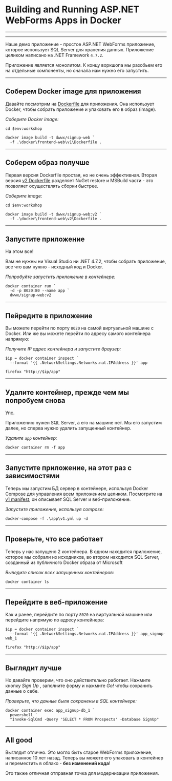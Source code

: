 ﻿# Building and Running ASP.NET WebForms Apps in Docker

---

<section data-background-image="https://github.com/sixeyed/docker-windows-workshop/blob/dceu18/slides/img/frontend/Slide1.PNG?raw=true">

---

Наше демо приложение - простое ASP.NET WebForms приложение, которое использует SQL Server для хранения данных. Приложение целиком написано на .NET Framework `4.7.2`.

Приложение является монолитом. К концу воркшопа мы разобьем его на отдельные компоненты, но сначала нам нужно его запустить.

---

## Соберем Docker image для приложения

Давайте посмотрим на [Dockerfile](https://github.com/akamenev/docker-windows-workshop/blob/master/docker/frontend-web/v1/Dockerfile) для приложения. Она использует Docker, чтобы собрать приложение и упаковать его в образ (image).

_Соберите Docker image:_

```
cd $env:workshop

docker image build -t dwwx/signup-web `
  -f .\docker\frontend-web\v1\Dockerfile .
```

---

## Соберем образ получше

Первая версия Dockerfile простая, но не очень эффективная. Вторая версия [v2 Dockerfile](https://github.com/sixeyed/docker-windows-workshop/blob/master/docker/frontend-web/v2/Dockerfile) разделяет NuGet restore и MSBuild части - это позволяет осуществлять сборки быстрее.

_Соберите image:_

```
cd $env:workshop

docker image build -t dwwx/signup-web:v2 `
  -f .\docker\frontend-web\v2\Dockerfile .
```

---

## Запустите приложение

На этом все! 

Вам не нужны ни Visual Studio ни .NET 4.7.2, чтобы собрать приложение, все что вам нужно - исходный код и Docker. 

_Попробуйте запустить приложение в контейнере:_

```
docker container run `
  -d -p 8020:80 --name app `
  dwwx/signup-web:v2
```

---

## Пейредите в приложение

Вы можете перейти по порту `8020` на самой виртуальной машине с Docker. Или же вы можете перейти по адресу самого контейнера напрямую:

_Получите IP адрес контейнера и запустите браузер:_

```
$ip = docker container inspect `
  --format '{{ .NetworkSettings.Networks.nat.IPAddress }}' app

firefox "http://$ip/app"
```

---

## Удалите контейнер, прежде чем мы попробуем снова

Упс. 

Приложению нужен SQL Server, а его на машине нет. Мы его запустим далее, но сперва нужно удалить запущенный контейнер.

_Удалите `app` контейнер:_

```
docker container rm -f app
```

---

## Запустите приложение, на этот раз с зависимостями

Теперь мы запустим БД сервер в контейнере, используя Docker Compose для управления всем приложением целиком. Посмотрите на [v1 manifest](https://github.com/akamenev/docker-windows-workshop/blob/master/app/v1.yml), он описывает SQL Server и веб-приложение. 

_Запустите приложение, используя compose:_

```
docker-compose -f .\app\v1.yml up -d
```

---

## Проверьте, что все работает

Теперь у нас запущено 2 контейнера. В одном находится приложение, которое мы собрали из исходников, во втором находится SQL Server, созданный из публичного Docker образа от Microsoft

_Выведите список всех запущенных контейнеров:_

```
docker container ls
```

---

## Перейдите в веб-приложение

Как и ранее, перейдите по порту `8020` на виртуальной машине или перейдите напрямую по адресу контейнера:

```
$ip = docker container inspect `
  --format '{{ .NetworkSettings.Networks.nat.IPAddress }}' app_signup-web_1

firefox "http://$ip/app"
```

---

## Выглядит лучше 

Но давайте проверим, что оно действительно работает. Нажмите кнопку _Sign Up_ , заполните форму и нажмите _Go!_ чтобы сохранить данные о себе.

_Проверьте, что данные были сохранены в SQL контейнере:_

```
docker container exec app_signup-db_1 `
  powershell `
  "Invoke-SqlCmd -Query 'SELECT * FROM Prospects' -Database SignUp"
```

---

## All good

Выглядит отлично. Это могло быть старое WebForms приложение, написанное 10 лет назад. Теперь вы можете его упаковать в контейнер и переместить в облако - **без изменений кода**!

Это также отличная отправная точка для модернизации приложения.
